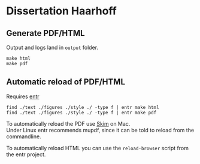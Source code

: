 # Dissertation Haarhoff

## Generate PDF/HTML

Output and logs land in `output` folder.

````
make html
make pdf
````

## Automatic reload of PDF/HTML

Requires [entr](https://entrproject.org/)

````
find ./text ./figures ./style ./ -type f | entr make html
find ./text ./figures ./style ./ -type f | entr make pdf
````

To automatically reload the PDF use [Skim](https://skim-app.sourceforge.io/) on Mac.  
Under Linux entr recommends mupdf, since it can be told to reload from the commandline.

To automatically reload HTML you can use the `reload-browser` script from the entr project.